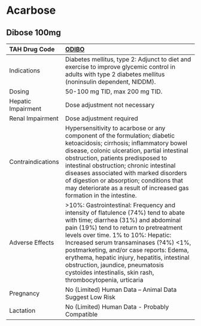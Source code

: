 # Acarbose

## Dibose 100mg

| TAH Drug Code      | [**ODIBO**](https://www.tahsda.org.tw/drugs/hissearch.php?drug_code=ODIBO)                                                                                                                                                                                                                                                                                                                                                                      |
|:-------------------|:------------------------------------------------------------------------------------------------------------------------------------------------------------------------------------------------------------------------------------------------------------------------------------------------------------------------------------------------------------------------------------------------------------------------------------------------|
| Indications        | Diabetes mellitus, type 2: Adjunct to diet and exercise to improve glycemic control in adults with type 2 diabetes mellitus (noninsulin dependent, NIDDM).                                                                                                                                                                                                                                                                                      |
| Dosing             | 50-100 mg TID, max 200 mg TID.                                                                                                                                                                                                                                                                                                                                                                                                                  |
| Hepatic Impairment | Dose adjustment not necessary                                                                                                                                                                                                                                                                                                                                                                                                                   |
| Renal Impairment   | Dose adjustment required                                                                                                                                                                                                                                                                                                                                                                                                                        |
| Contraindications  | Hypersensitivity to acarbose or any component of the formulation; diabetic ketoacidosis; cirrhosis; inflammatory bowel disease, colonic ulceration, partial intestinal obstruction, patients predisposed to intestinal obstruction; chronic intestinal diseases associated with marked disorders of digestion or absorption; conditions that may deteriorate as a result of increased gas formation in the intestine.                           |
| Adverse Effects    | >10%: Gastrointestinal: Frequency and intensity of flatulence (74%) tend to abate with time; diarrhea (31%) and abdominal pain (19%) tend to return to pretreatment levels over time. 1% to 10%: Hepatic: Increased serum transaminases (?4%) <1%, postmarketing, and/or case reports: Edema, erythema, hepatic injury, hepatitis, intestinal obstruction, jaundice, pneumatosis cystoides intestinalis, skin rash, thrombocytopenia, urticaria |
| Pregnancy          | No (Limited) Human Data – Animal Data Suggest Low Risk                                                                                                                                                                                                                                                                                                                                                                                          |
| Lactation          | No (Limited) Human Data - Probably Compatible                                                                                                                                                                                                                                                                                                                                                                                                   |

